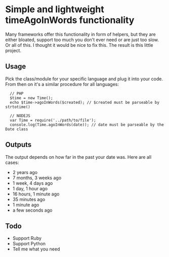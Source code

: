 # Simple and lightweight timeAgoInWords functionality

Many frameworks offer this functionality in form of helpers, but they are either bloated, support too much you don't ever need or are just too slow.
Or all of this. I thought it would be nice to fix this. The result is this little project.

## Usage

Pick the class/module for your specific language and plug it into your code. From then on it's a similar procedure for all languages:

      // PHP
      $time = new Time();
      echo $time->agoInWords($created); // $created must be parseable by strtotime()

      // NODEJS
      var Time = require('../path/to/file');
      console.log(Time.agoInWords(date)); // date must be parseable by the Date class

## Outputs

The output depends on how far in the past your date was. Here are all cases:

  * 2 years ago
  * 7 months, 3 weeks ago
  * 1 week, 4 days ago
  * 1 day, 1 hour ago
  * 16 hours, 1 minute ago
  * 35 minutes ago
  * 1 minute ago
  * a few seconds ago


## Todo

  * Support Ruby
  * Support Python
  * Tell me what you need